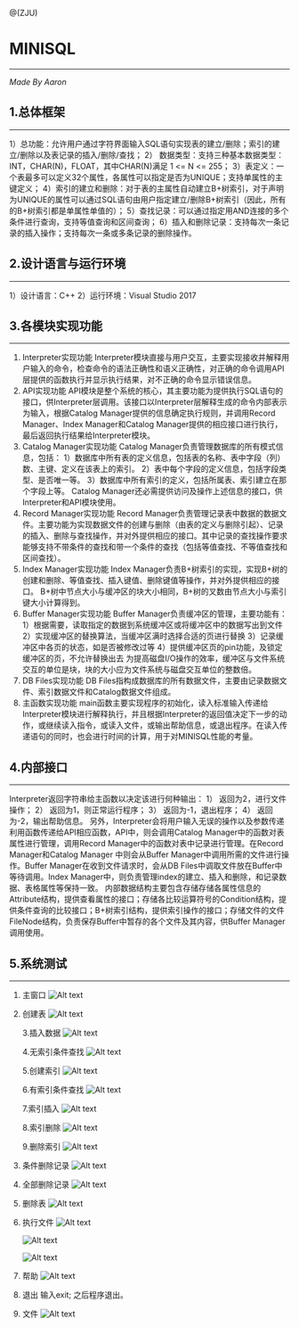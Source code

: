 @(ZJU)
# MINISQL 

---
*Made By Aaron*    

## 1.总体框架

----
1）总功能：允许用户通过字符界面输入SQL语句实现表的建立/删除；索引的建立/删除以及表记录的插入/删除/查找； 
2） 数据类型：支持三种基本数据类型：INT，CHAR(N)，FLOAT，其中CHAR(N)满足 1 <= N <= 255； 
3）表定义：一个表最多可以定义32个属性，各属性可以指定是否为UNIQUE；支持单属性的主键定义； 
4）索引的建立和删除：对于表的主属性自动建立B+树索引，对于声明为UNIQUE的属性可以通过SQL语句由用户指定建立/删除B+树索引（因此，所有的B+树索引都是单属性单值的）； 
5）查找记录：可以通过指定用AND连接的多个条件进行查询，支持等值查询和区间查询； 
6）插入和删除记录：支持每次一条记录的插入操作；支持每次一条或多条记录的删除操作。

## 2.设计语言与运行环境

---
1）设计语言：C++
2）运行环境：Visual Studio 2017
 
## 3.各模块实现功能

---
1. Interpreter实现功能
   Interpreter模块直接与用户交互，主要实现接收并解释用户输入的命令，检查命令的语法正确性和语义正确性，对正确的命令调用API层提供的函数执行并显示执行结果，对不正确的命令显示错误信息。
2. API实现功能
   API模块是整个系统的核心，其主要功能为提供执行SQL语句的接口，供Interpreter层调用。该接口以Interpreter层解释生成的命令内部表示为输入，根据Catalog Manager提供的信息确定执行规则，并调用Record Manager、Index Manager和Catalog Manager提供的相应接口进行执行，最后返回执行结果给Interpreter模块。
3. Catalog Manager实现功能
   Catalog Manager负责管理数据库的所有模式信息，包括：
   1）数据库中所有表的定义信息，包括表的名称、表中字段（列）数、主键、定义在该表上的索引。
   2）表中每个字段的定义信息，包括字段类型、是否唯一等。
   3）数据库中所有索引的定义，包括所属表、索引建立在那个字段上等。
   Catalog Manager还必需提供访问及操作上述信息的接口，供Interpreter和API模块使用。
4. Record Manager实现功能
   Record Manager负责管理记录表中数据的数据文件。主要功能为实现数据文件的创建与删除（由表的定义与删除引起）、记录的插入、删除与查找操作，并对外提供相应的接口。其中记录的查找操作要求能够支持不带条件的查找和带一个条件的查找（包括等值查找、不等值查找和区间查找）。
5. Index Manager实现功能
   Index Manager负责B+树索引的实现，实现B+树的创建和删除、等值查找、插入键值、删除键值等操作，并对外提供相应的接口。
   B+树中节点大小与缓冲区的块大小相同，B+树的叉数由节点大小与索引键大小计算得到。
6. Buffer Manager实现功能
   Buffer Manager负责缓冲区的管理，主要功能有：
   1）根据需要，读取指定的数据到系统缓冲区或将缓冲区中的数据写出到文件
   2）实现缓冲区的替换算法，当缓冲区满时选择合适的页进行替换
   3）记录缓冲区中各页的状态，如是否被修改过等
   4）提供缓冲区页的pin功能，及锁定缓冲区的页，不允许替换出去
   为提高磁盘I/O操作的效率，缓冲区与文件系统交互的单位是块，块的大小应为文件系统与磁盘交互单位的整数倍。
7. DB Files实现功能 
   DB Files指构成数据库的所有数据文件，主要由记录数据文件、索引数据文件和Catalog数据文件组成。
8. 主函数实现功能
   main函数主要实现程序的初始化，读入标准输入传递给Interpreter模块进行解释执行，并且根据Interpreter的返回值决定下一步的动作，或继续读入指令，或读入文件，或输出帮助信息，或退出程序。在读入传递语句的同时，也会进行时间的计算，用于对MINISQL性能的考量。

## 4.内部接口

---
Interpreter返回字符串给主函数以决定该进行何种输出：
1）	返回为2，进行文件操作；
2）	返回为1，则正常运行程序；
3）	返回为-1，退出程序；
4）	返回为-2，输出帮助信息。
另外，Interpreter会将用户输入无误的操作以及参数传递利用函数传递给API相应函数，API中，则会调用Catalog Manager中的函数对表属性进行管理，调用Record Manager中的函数对表中记录进行管理。在Record Manager和Catalog Manager 中则会从Buffer Manager中调用所需的文件进行操作。Buffer Manager在收到文件请求时，会从DB Files中调取文件放在Buffer中等待调用。Index Manager中，则负责管理index的建立、插入和删除，和记录数据、表格属性等保持一致。
内部数据结构主要包含存储存储各属性信息的Attribute结构，提供查看属性的接口；存储各比较运算符号的Condition结构，提供条件查询的比较接口；B+树索引结构，提供索引操作的接口；存储文件的文件FileNode结构，负责保存Buffer中暂存的各个文件及其内容，供Buffer Manager调用使用。

## 5.系统测试

---
1. 主窗口
   ![Alt text](./md_image/1532271297843.png)
   
2. 创建表
    ![Alt text](./md_image/1532271314903.png)
    
   3.插入数据
    ![Alt text](./md_image/1532271322457.png)
    
   4.无索引条件查找
    ![Alt text](./md_image/1532271330192.png)
    
   5.创建索引
   ![Alt text](./md_image/1532271337470.png)
   
   6.有索引条件查找
    ![Alt text](./md_image/1532271344744.png)
    
   7.索引插入
    ![Alt text](./md_image/1532271351910.png)
    
   8.索引删除
    ![Alt text](./md_image/1532271357777.png)
    
   9.删除索引
    ![Alt text](./md_image/1532271364878.png)
    
3. 条件删除记录
    ![Alt text](./md_image/1532271372962.png)
    
4. 全部删除记录
    ![Alt text](./md_image/1532271379718.png)
    
5. 删除表
   ![Alt text](./md_image/1532271386131.png)
   
6. 执行文件 
    ![Alt text](./md_image/1532271393744.png)
    
   ![Alt text](./md_image/1532271399407.png)
   
   ![Alt text](./md_image/1532271412238.png)
   
7. 帮助
    ![Alt text](./md_image/1532271419707.png)
    
8. 退出
   输入exit; 之后程序退出。
   
9. 文件
    ![Alt text](./md_image/1532271426981.png)
